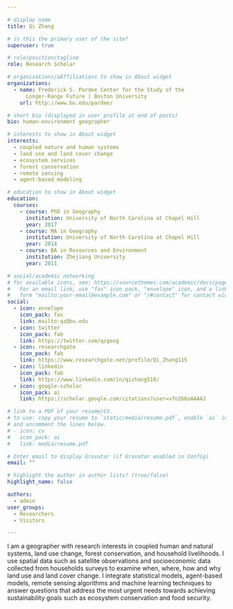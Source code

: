 ```yaml
---

# display name
title: Qi Zhang

# is this the primary user of the site?
superuser: true

# role/position/tagline
role: Research Scholar

# organizations/aAffiliations to show in About widget
organizations:
  - name: Frederick S. Pardee Center for the Study of the
      Longer-Range Future | Boston University
    url: http://www.bu.edu/pardee/

# short bio (displayed in user profile at end of posts)
bio: human-environment geographer

# interests to show in About widget
interests:
  - coupled nature and human systems
  - land use and land cover change
  - ecosystem services
  - forest conservation
  - remote sensing
  - agent-based modeling

# education to show in About widget
education:
  courses:
    - course: PhD in Geography
      institution: University of North Carolina at Chapel Hill
      year: 2017
    - course: MA in Geography
      institution: University of North Carolina at Chapel Hill
      year: 2014
    - course: BA in Resources and Environment
      institution: Zhejiang University
      year: 2011

# social/academic networking
# for available icons, see: https://sourcethemes.com/academic/docs/page-builder/#icons
#   For an email link, use "fas" icon pack, "envelope" icon, and a link in the
#   form "mailto:your-email@example.com" or "/#contact" for contact widget.
social:
  - icon: envelope
    icon_pack: fas
    link: mailto:qz@bu.edu
  - icon: twitter
    icon_pack: fab
    link: https://twitter.com/qzgeog
  - icon: researchgate
    icon_pack: fab
    link: https://www.researchgate.net/profile/Qi_Zhang115
  - icon: linkedin
    icon_pack: fab
    link: https://www.linkedin.com/in/qizhang510/
  - icon: google-scholar
    icon_pack: ai
    link: https://scholar.google.com/citations?user=v7n2b6oAAAAJ

# link to a PDF of your resume/CV.
# to use: copy your resume to `static/media/resume.pdf`, enable `ai` icons in `params.toml`, 
# and uncomment the lines below.
# - icon: cv
#   icon_pack: ai
#   link: media/resume.pdf

# Enter email to display Gravatar (if Gravatar enabled in Config)
email: ""

# highlight the author in author lists? (true/false)
highlight_name: false

authors:
  - admin
user_groups:
  - Researchers
  - Visitors

---
```


I am a geographer with research interests in coupled human and natural systems, land use change, forest conservation, and household livelihoods. I use spatial data such as satellite observations and socioeconomic data collected from households surveys to examine when, where, how and why land use and land cover change. I integrate statistical models, agent-based models, remote sensing algorithms and machine learning techniques to answer questions that address the most urgent needs towards achieving sustainability goals such as ecosystem conservation and food security.
